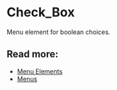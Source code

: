 # Check_Box

Menu element for boolean choices.

## Read more:
- [Menu Elements](elements.md)
- [Menus](../menu.md)